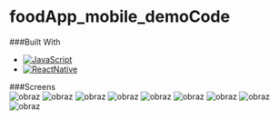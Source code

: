 # foodApp_mobile_demoCode

###Built With
* [![JavaScript][JavaScript.img]][JavaScript-url]
* [![ReactNative][ReactNative.img]][ReactNative-url]

###Screens </br>
![obraz](https://github.com/Marcelinc/foodApp_mobile_demoCode/assets/82237491/280a4238-09ef-4a22-b3c7-9bd6c4bb743a)
![obraz](https://github.com/Marcelinc/foodApp_mobile_demoCode/assets/82237491/d680ac84-24df-443f-baf3-cc7a35785a96)
![obraz](https://github.com/Marcelinc/foodApp_mobile_demoCode/assets/82237491/7cbbfe18-369e-46ba-9e82-7d9ea9da5d46)
![obraz](https://github.com/Marcelinc/foodApp_mobile_demoCode/assets/82237491/92b00892-5189-41ff-ab44-70d720da44e6)
![obraz](https://github.com/Marcelinc/foodApp_mobile_demoCode/assets/82237491/d14438d1-87a1-4c84-bc14-6a8a460f1f2d)
![obraz](https://github.com/Marcelinc/foodApp_mobile_demoCode/assets/82237491/3af2d114-4be4-42ce-8cdc-eff2bb4eb94c)
![obraz](https://github.com/Marcelinc/foodApp_mobile_demoCode/assets/82237491/49dcbae2-813a-4d84-afa4-e035440303c2)
![obraz](https://github.com/Marcelinc/foodApp_mobile_demoCode/assets/82237491/9f8594d6-648d-4eac-8621-96c417e87294)
![obraz](https://github.com/Marcelinc/foodApp_mobile_demoCode/assets/82237491/c3d86e05-d1bd-494b-ab71-726505da8ae9)






<!-- MARKDOWN LINKS & IMAGES -->
[JavaScript.img]: https://img.shields.io/badge/JavaScript-F7DF1E?style=for-the-badge&logo=javascript&logoColor=black
[JavaScript-url]: #
[ReactNative.img]: https://img.shields.io/badge/React_Native-20232A?style=for-the-badge&logo=react&logoColor=61DAFB
[ReactNative-url]: https://reactnative.dev/
